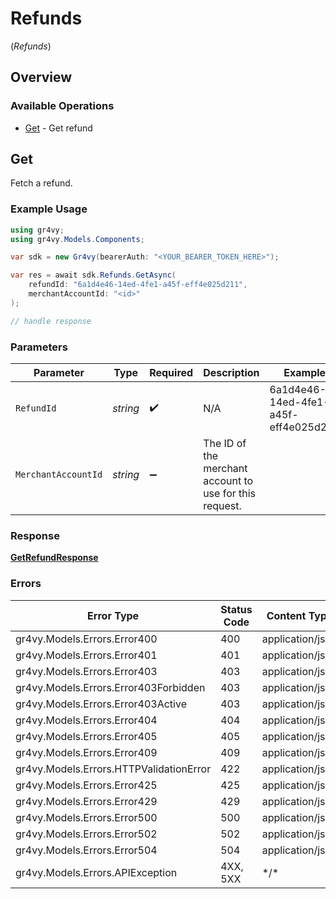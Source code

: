 # Refunds
(*Refunds*)

## Overview

### Available Operations

* [Get](#get) - Get refund

## Get

Fetch a refund.

### Example Usage

```csharp
using gr4vy;
using gr4vy.Models.Components;

var sdk = new Gr4vy(bearerAuth: "<YOUR_BEARER_TOKEN_HERE>");

var res = await sdk.Refunds.GetAsync(
    refundId: "6a1d4e46-14ed-4fe1-a45f-eff4e025d211",
    merchantAccountId: "<id>"
);

// handle response
```

### Parameters

| Parameter                                               | Type                                                    | Required                                                | Description                                             | Example                                                 |
| ------------------------------------------------------- | ------------------------------------------------------- | ------------------------------------------------------- | ------------------------------------------------------- | ------------------------------------------------------- |
| `RefundId`                                              | *string*                                                | :heavy_check_mark:                                      | N/A                                                     | 6a1d4e46-14ed-4fe1-a45f-eff4e025d211                    |
| `MerchantAccountId`                                     | *string*                                                | :heavy_minus_sign:                                      | The ID of the merchant account to use for this request. |                                                         |

### Response

**[GetRefundResponse](../../Models/Requests/GetRefundResponse.md)**

### Errors

| Error Type                              | Status Code                             | Content Type                            |
| --------------------------------------- | --------------------------------------- | --------------------------------------- |
| gr4vy.Models.Errors.Error400            | 400                                     | application/json                        |
| gr4vy.Models.Errors.Error401            | 401                                     | application/json                        |
| gr4vy.Models.Errors.Error403            | 403                                     | application/json                        |
| gr4vy.Models.Errors.Error403Forbidden   | 403                                     | application/json                        |
| gr4vy.Models.Errors.Error403Active      | 403                                     | application/json                        |
| gr4vy.Models.Errors.Error404            | 404                                     | application/json                        |
| gr4vy.Models.Errors.Error405            | 405                                     | application/json                        |
| gr4vy.Models.Errors.Error409            | 409                                     | application/json                        |
| gr4vy.Models.Errors.HTTPValidationError | 422                                     | application/json                        |
| gr4vy.Models.Errors.Error425            | 425                                     | application/json                        |
| gr4vy.Models.Errors.Error429            | 429                                     | application/json                        |
| gr4vy.Models.Errors.Error500            | 500                                     | application/json                        |
| gr4vy.Models.Errors.Error502            | 502                                     | application/json                        |
| gr4vy.Models.Errors.Error504            | 504                                     | application/json                        |
| gr4vy.Models.Errors.APIException        | 4XX, 5XX                                | \*/\*                                   |